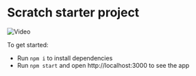 # Scratch starter project

![Video](https://www.awesomescreenshot.com/video/26302055)

To get started:

- Run `npm i` to install dependencies
- Run `npm start` and open http://localhost:3000 to see the app
